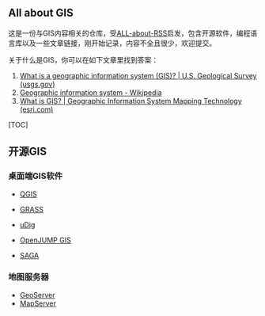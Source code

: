 **All about GIS**
---------

这是一份与GIS内容相关的仓库，受[ALL-about-RSS](https://github.com/AboutRSS/ALL-about-RSS)启发，包含开源软件，编程语言库以及一些文章链接，刚开始记录，内容不全且很少，欢迎提交。

关于什么是GIS，你可以在如下文章里找到答案：

1. [What is a geographic information system (GIS)? | U.S. Geological Survey (usgs.gov)](https://www.usgs.gov/faqs/what-geographic-information-system-gis)
2. [Geographic information system - Wikipedia](https://en.wikipedia.org/wiki/Geographic_information_system)
3. [What is GIS? | Geographic Information System Mapping Technology (esri.com)](https://www.esri.com/en-us/what-is-gis/overview)



[TOC]



## 开源GIS

### 桌面端GIS软件

* [QGIS](https://www.qgis.org/en/site/)

* [GRASS](https://grass.osgeo.org/)

* [uDig](http://udig.refractions.net/)

* [OpenJUMP GIS](http://www.openjump.org/)

* [SAGA](https://saga-gis.sourceforge.io/)



### 地图服务器

* [GeoServer](https://geoserver.org/)
* [MapServer](https://mapserver.org/)











